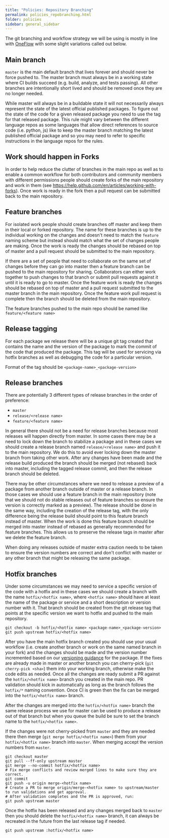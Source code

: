 ```yaml
---
title: "Policies: Repository Branching"
permalink: policies_repobranching.html
folder: policies
sidebar: general_sidebar
---
```


The git branching and workflow strategy we will be using is mostly in line with [OneFlow](https://www.endoflineblog.com/oneflow-a-git-branching-model-and-workflow) with some slight variations called out below.

## Main branch

`master` is the main default branch that lives forever and should never be force pushed to. The master branch must always be in a working state where CI builds succeed (e.g. build, analyze, and tests passing).  All other branches are intentionally short lived and should be removed once they are no longer needed.

While master will always be in a buildable state it will not necessarily always represent the state of the latest official published packages. To figure out the state of the code for a given released package you need to use the tag for that released package. This rule might vary between the different language repos as some languages that allow direct references to source code (i.e. python, js) like to keep the master branch matching the latest published official package and so you may need to refer to specific instructions in the language repos for the rules.

## Work should happen in Forks

In order to help reduce the clutter of branches in the main repo as well as to enable a common workflow for both contributors and community members with different permissions people should create forks of the main repository and work in them (see https://help.github.com/en/articles/working-with-forks). Once work is ready in the fork then a pull request can be submitted back to the main repository.

## Feature branches

For isolated work people should create branches off master and keep them in their local or forked repository. The name for these branches is up to the individual working on the changes and doesn't need to match the `feature` naming scheme but instead should match what the set of changes people are making. Once the work is ready the changes should be rebased on top of master and a pull request should be submitted to the main repository.

If there are a set of people that need to collaborate on the same set of changes before they can go into master then a feature branch can be pushed to the main repository for sharing. Collaborators can either work together to push changes to that branch or submit pull requests against it until it is ready to go to master. Once the feature work is ready the changes should be rebased on top of master and a pull request submitted to the master branch in the main repository. Once the feature work pull request is complete then the branch should be deleted from the main repository.

The feature branches pushed to the main repo should be named like `feature/<feature name>`

## Release tagging

For each package we release there will be a unique git tag created that contains the name and the version of the package to mark the commit of the code that produced the package. This tag will be used for servicing via hotfix branches as well as debugging the code for a particular version.

Format of the tag should be `<package-name>_<package-version>`

## Release branches

There are potentially 3 different types of release branches in the order of preference:
 - `master`
 - `release/<release name>`
 - `feature/<feature name>`

In general there should not be a need for release branches because most releases will happen directly from master. In some cases there may be a need to lock down the branch to stabilize a package and in these cases we should create a release branch named `release/<release name>` and push it to the main repository. We do this to avoid ever locking down the master branch from taking other work. After any changes have been made and the release build produced the branch should be merged (not rebased) back into master, including the tagged release commit, and then the release branch should be deleted.

There may be other circumstances where we need to release a preview of a package from another branch outside of master or a release branch. In those cases we should use a feature branch in the main repository (note that we should not do stable releases out of feature branches so ensure the version is correctly marked as a preview). The release should be done in the same way, including the creation of the release tag, with the only difference being the release build should point to this feature branch instead of master. When the work is done this feature branch should be merged into master instead of rebased as generally recommended for feature branches. This allows us to preserve the release tags in master after we delete the feature branch.

When doing any releases outside of master extra caution needs to be taken to ensure the version numbers are correct and don't conflict with master or any other branch that might be releasing the same package.

## Hotfix branches

Under some circumstances we may need to service a specific version of the code with a hotfix and in these cases we should create a branch with the name `hotfix/<hotfix name>`, where `<hotfix name>` should have at least the name of the package or service and a short description or version number with it. That branch should be created from the git release tag that points at the specific version we want to hotfix and pushed to the main repository.

```
git checkout -b hotfix/<hotfix name> <package-name>_<package-version>
git push upstream hotfix/<hotfix name>
```

After you have the main hotfix branch created you should use your usual workflow (i.e. create another branch or work on the same named branch in your fork) and the changes should be made and the version number incremented based on our [versioning guidance](releases.md#package-versioning) for the package. If the fixes are already made in master or another branch you can cherry-pick (`git cherry-pick <sha>`) them into your working branch, otherwise make the code edits as needed. Once all the changes are ready submit a PR against the `hotfix/<hotfix name>` branch you created in the main repo. PR validation should kick in automatically as long as the branch follows the `hotfix/*` naming convention. Once CI is green then the fix can be merged into the `hotfix/<hotfix name>` branch.

After the changes are merged into the `hotfix/<hotfix name>` branch the same release process we use for master can be used to produce a release out of that branch but when you queue the build be sure to set the branch name to the `hotfix/<hotfix name>`.

If the changes were not cherry-picked from `master` and they are needed there then merge (`git merge hotfix/<hotfix name>`) them from your `hotfix/<hotfix name>` branch into `master`. When merging accept the version numbers from `master`.

```
git checkout master
git pull --ff-only upstream master
git merge --no-commit hotfix/<hotfix name>
# Fix merge conflicts and review merged lines to make sure they are correct.
git commit
git push -u origin merge-<hotfix name>
# Create a PR to merge origin/merge-<hotfix name> to upstream/master to run validations and get approval.
# After validation completes and the PR is approved, run:
git push upstream master
```

Once the hotfix has been released and any changes merged back to `master` then you should delete the `hotfix/<hotfix name>` branch, it can always be recreated in the future from the last release tag if needed.

```
git push upstream :hotfix/<hotfix name>
```
